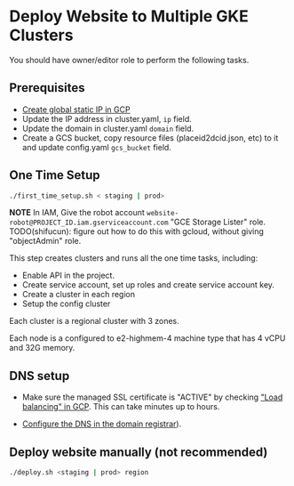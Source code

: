 # Deploy Website to Multiple GKE Clusters

You should have owner/editor role to perform the following tasks.

## Prerequisites

- [Create global static IP in GCP](https://cloud.google.com/compute/docs/ip-addresses/reserve-static-external-ip-address#reserve_new_static)
- Update the IP address in cluster.yaml, `ip` field.
- Update the domain in cluster.yaml `domain` field.
- Create a GCS bucket, copy resource files (placeid2dcid.json, etc) to it and update config.yaml `gcs_bucket` field.

## One Time Setup

```bash
./first_time_setup.sh < staging | prod>
```

**NOTE** In IAM, Give the robot account `website-robot@PROJECT_ID.iam.gserviceaccount.com` "GCE Storage Lister" role.
TODO(shifucun): figure out how to do this with gcloud, without giving "objectAdmin" role.

This step creates clusters and runs all the one time tasks, including:

- Enable API in the project.
- Create service account, set up roles and create service account key.
- Create a cluster in each region
- Setup the config cluster

Each cluster is a regional cluster with 3 zones.

Each node is a configured to e2-highmem-4 machine type that has 4 vCPU and 32G memory.

## DNS setup

- Make sure the managed SSL certificate is "ACTIVE" by checking ["Load balancing" in GCP](https://pantheon.corp.google.com/net-services/loadbalancing/advanced/sslCertificates/list?project=PROJECT_ID&sslCertificateTablesize=50). This can take minutes up to hours.

- [Configure the DNS in the domain registrar](https://cloud.google.com/load-balancing/docs/ssl-certificates/google-managed-certs#update-dns)).

## Deploy website manually (not recommended)

```bash
./deploy.sh <staging | prod> region
```
